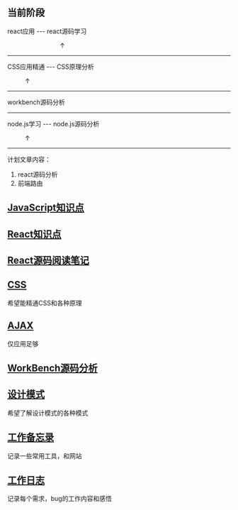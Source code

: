 ## 当前阶段

react应用 --- react源码学习

&nbsp;&nbsp;&nbsp;&nbsp;&nbsp;&nbsp;&nbsp;&nbsp;&nbsp;&nbsp;&nbsp;&nbsp;&nbsp;&nbsp;&nbsp;&nbsp;&nbsp;&nbsp;&nbsp;&nbsp;&nbsp;&nbsp;&nbsp;&nbsp;&nbsp;&nbsp;&nbsp;&nbsp;&nbsp;&nbsp;&#8593;

---

CSS应用精通 --- CSS原理分析

&nbsp;&nbsp;&nbsp;&nbsp;&nbsp;&nbsp;&nbsp;&nbsp;&nbsp;&nbsp;&#8593;

---

workbench源码分析

---

node.js学习 --- node.js源码分析

&nbsp;&nbsp;&nbsp;&nbsp;&nbsp;&nbsp;&nbsp;&nbsp;&nbsp;&nbsp;&#8593;

---

计划文章内容：

1. react源码分析
2. 前端路由

## [JavaScript知识点](./1_JavaScript.md)

## [React知识点](./2_React.md)

## [React源码阅读笔记](./2_React_源码.md)

## [CSS](./3_CSS.md)

希望能精通CSS和各种原理

## [AJAX](./4_AJAX.md)

仅应用足够

## [WorkBench源码分析](./5_workbench源码分析.md)

## [设计模式](./设计模式.md)

希望了解设计模式的各种模式

## [工作备忘录](./0_工作备忘录.md)

记录一些常用工具，和网站

## [工作日志](./设计模式.md)

记录每个需求，bug的工作内容和感悟
